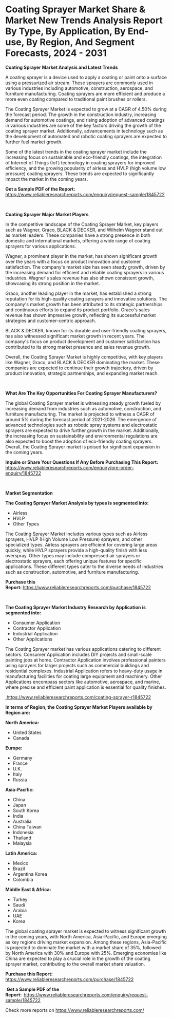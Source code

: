 <p><h1>Coating Sprayer Market Share & Market New Trends Analysis Report By Type, By Application, By End-use, By Region, And Segment Forecasts, 2024 - 2031</h1></p><p><strong>Coating Sprayer Market Analysis and Latest Trends</strong></p>
<p><p>A coating sprayer is a device used to apply a coating or paint onto a surface using a pressurized air stream. These sprayers are commonly used in various industries including automotive, construction, aerospace, and furniture manufacturing. Coating sprayers are more efficient and produce a more even coating compared to traditional paint brushes or rollers.</p><p>The Coating Sprayer Market is expected to grow at a CAGR of 4.50% during the forecast period. The growth in the construction industry, increasing demand for automotive coatings, and rising adoption of advanced coatings in various industries are some of the key factors driving the growth of the coating sprayer market. Additionally, advancements in technology such as the development of automated and robotic coating sprayers are expected to further fuel market growth.</p><p>Some of the latest trends in the coating sprayer market include the increasing focus on sustainable and eco-friendly coatings, the integration of Internet of Things (IoT) technology in coating sprayers for improved efficiency, and the growing popularity of airless and HVLP (high volume low pressure) coating sprayers. These trends are expected to significantly impact the market in the coming years.</p></p>
<p><strong>Get a Sample PDF of the Report:&nbsp;</strong> <a href="https://www.reliableresearchreports.com/enquiry/request-sample/1845722">https://www.reliableresearchreports.com/enquiry/request-sample/1845722</a></p>
<p>&nbsp;</p>
<p><strong>Coating Sprayer Major Market Players</strong></p>
<p><p>In the competitive landscape of the Coating Sprayer Market, key players such as Wagner, Graco, BLACK & DECKER, and Wilhelm Wagner stand out as market leaders. These companies have a strong presence in both domestic and international markets, offering a wide range of coating sprayers for various applications.</p><p>Wagner, a prominent player in the market, has shown significant growth over the years with a focus on product innovation and customer satisfaction. The company's market size has seen steady growth, driven by the increasing demand for efficient and reliable coating sprayers in various industries. Wagner's sales revenue has also shown consistent growth, showcasing its strong position in the market.</p><p>Graco, another leading player in the market, has established a strong reputation for its high-quality coating sprayers and innovative solutions. The company's market growth has been attributed to its strategic partnerships and continuous efforts to expand its product portfolio. Graco's sales revenue has shown impressive growth, reflecting its successful market strategies and customer-centric approach.</p><p>BLACK & DECKER, known for its durable and user-friendly coating sprayers, has also witnessed significant market growth in recent years. The company's focus on product development and customer satisfaction has contributed to its strong market presence and sales revenue growth.</p><p>Overall, the Coating Sprayer Market is highly competitive, with key players like Wagner, Graco, and BLACK & DECKER dominating the market. These companies are expected to continue their growth trajectory, driven by product innovation, strategic partnerships, and expanding market reach.</p></p>
<p>&nbsp;</p>
<p><strong>What Are The Key Opportunities For Coating Sprayer Manufacturers?</strong></p>
<p><p>The global Coating Sprayer market is witnessing steady growth fueled by increasing demand from industries such as automotive, construction, and furniture manufacturing. The market is projected to witness a CAGR of around 5% during the forecast period of 2021-2026. The emergence of advanced technologies such as robotic spray systems and electrostatic sprayers are expected to drive further growth in the market. Additionally, the increasing focus on sustainability and environmental regulations are also expected to boost the adoption of eco-friendly coating sprayers. Overall, the Coating Sprayer market is poised for significant expansion in the coming years.</p></p>
<p><strong>Inquire or Share Your Questions If Any Before Purchasing This Report:</strong> <a href="https://www.reliableresearchreports.com/enquiry/pre-order-enquiry/1845722">https://www.reliableresearchreports.com/enquiry/pre-order-enquiry/1845722</a></p>
<p>&nbsp;</p>
<p><strong>Market Segmentation</strong></p>
<p><strong>The Coating Sprayer Market Analysis by types is segmented into:</strong></p>
<p><ul><li>Airless</li><li>HVLP</li><li>Other Types</li></ul></p>
<p><p>The Coating Sprayer Market includes various types such as Airless sprayers, HVLP (High Volume Low Pressure) sprayers, and other specialized types. Airless sprayers are efficient for covering large areas quickly, while HVLP sprayers provide a high-quality finish with less overspray. Other types may include compressed air sprayers or electrostatic sprayers, each offering unique features for specific applications. These different types cater to the diverse needs of industries such as construction, automotive, and furniture manufacturing.</p></p>
<p><strong>Purchase this Report:&nbsp;</strong><a href="https://www.reliableresearchreports.com/purchase/1845722">https://www.reliableresearchreports.com/purchase/1845722</a></p>
<p>&nbsp;</p>
<p><strong>The Coating Sprayer Market Industry Research by Application is segmented into:</strong></p>
<p><ul><li>Consumer Application</li><li>Contractor Application</li><li>Industrial Application</li><li>Other Applications</li></ul></p>
<p><p>The Coating Sprayer market has various applications catering to different sectors. Consumer Application includes DIY projects and small-scale painting jobs at home. Contractor Application involves professional painters using sprayers for larger projects such as commercial buildings and residential complexes. Industrial Application refers to heavy-duty usage in manufacturing facilities for coating large equipment and machinery. Other Applications encompass sectors like automotive, aerospace, and marine, where precise and efficient paint application is essential for quality finishes.</p></p>
<p><a href="https://www.reliableresearchreports.com/coating-sprayer-r1845722">&nbsp;https://www.reliableresearchreports.com/coating-sprayer-r1845722</a></p>
<p><strong>In terms of Region, the Coating Sprayer Market Players available by Region are:</strong></p>
<p>
    <p> <strong> North America: </strong>
        <ul>
            <li>United States</li>
            <li>Canada</li>
        </ul>
        </p> 
    <p> <strong> Europe: </strong>
        <ul>
            <li>Germany</li>
            <li>France</li>
            <li>U.K.</li>
            <li>Italy</li>
            <li>Russia</li>
        </ul>
        </p> 
    <p> <strong> Asia-Pacific: </strong>
        <ul>
            <li>China</li>
            <li>Japan</li>
            <li>South Korea</li>
            <li>India</li>
            <li>Australia</li>
            <li>China Taiwan</li>
            <li>Indonesia</li>
            <li>Thailand</li>
            <li>Malaysia</li>
        </ul>
        </p> 
    <p> <strong> Latin America: </strong>
        <ul>
            <li>Mexico</li>
            <li>Brazil</li>
            <li>Argentina Korea</li>
            <li>Colombia</li>
        </ul>
        </p> 
    <p> <strong> Middle East & Africa: </strong>
        <ul>
            <li>Turkey</li>
            <li>Saudi</li>
            <li>Arabia</li>
            <li>UAE</li>
            <li>Korea</li>
        </ul>
    </p>
    </p>
<p><p>The global coating sprayer market is expected to witness significant growth in the coming years, with North America, Asia-Pacific, and Europe emerging as key regions driving market expansion. Among these regions, Asia-Pacific is projected to dominate the market with a market share of 35%, followed by North America with 30% and Europe with 25%. Emerging economies like China are expected to play a crucial role in the growth of the coating sprayer market, contributing to the overall market share valuation.</p></p>
<p><strong>Purchase this Report: </strong><a href="https://www.reliableresearchreports.com/purchase/1845722">https://www.reliableresearchreports.com/purchase/1845722</a></p>
<p>&nbsp;<strong>Get a Sample PDF of the Report:&nbsp;&nbsp;</strong><a href="https://www.reliableresearchreports.com/enquiry/request-sample/1845722">https://www.reliableresearchreports.com/enquiry/request-sample/1845722</a></p>
<p><strong></strong></p>
<p>Check more reports on <a href="https://www.reliableresearchreports.com/">https://www.reliableresearchreports.com/</a></p>